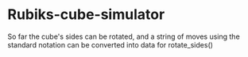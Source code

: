 # Rubiks-cube-simulator
So far the cube's sides can be rotated, and a string of moves using the standard notation can be converted into data for rotate_sides()
